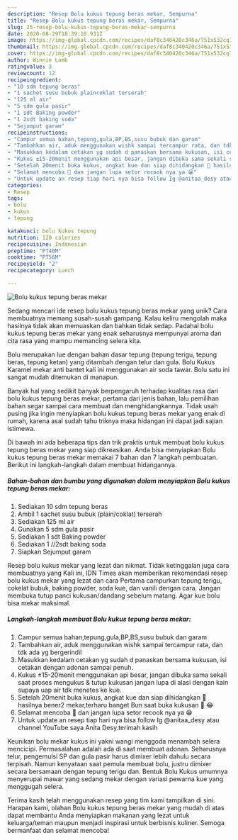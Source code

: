 ```yaml
---
description: "Resep Bolu kukus tepung beras mekar, Sempurna"
title: "Resep Bolu kukus tepung beras mekar, Sempurna"
slug: 25-resep-bolu-kukus-tepung-beras-mekar-sempurna
date: 2020-08-29T18:39:10.931Z
image: https://img-global.cpcdn.com/recipes/daf8c340420c346a/751x532cq70/bolu-kukus-tepung-beras-mekar-foto-resep-utama.jpg
thumbnail: https://img-global.cpcdn.com/recipes/daf8c340420c346a/751x532cq70/bolu-kukus-tepung-beras-mekar-foto-resep-utama.jpg
cover: https://img-global.cpcdn.com/recipes/daf8c340420c346a/751x532cq70/bolu-kukus-tepung-beras-mekar-foto-resep-utama.jpg
author: Winnie Lamb
ratingvalue: 3
reviewcount: 12
recipeingredient:
- "10 sdm tepung beras"
- "1 sachet susu bubuk plaincoklat terserah"
- "125 ml air"
- "5 sdm gula pasir"
- "1 sdt Baking powder"
- "1 2sdt baking soda"
- "Sejumput garam"
recipeinstructions:
- "Campur semua bahan,tepung,gula,BP,BS,susu bubuk dan garam"
- "Tambahkan air, aduk menggunakan wishk sampai tercampur rata, dan tdk ada yg bergerindil"
- "Masukkan kedalam cetakan yg sudah d panaskan bersama kukusan, isi cetakan dengan adonan sampai penuh."
- "Kukus ±15-20menit menggunakan api besar, jangan dibuka sama sekali saat proses mengukus &amp; tutup kukusan jangan lupa di alasi dengan kain supaya uap air tdk menetes ke kue."
- "Setelah 20menit buka kukus, angkat kue dan siap dihidangkan 🤤 hasilnya bener2 mekar,terharu banget Bun saat buka kukusan 🥺 😂"
- "Selamat mencoba 🤗 dan jangan lupa setor recook nya ya 😁"
- "Untuk update an resep tiap hari nya bisa follow Ig @anitaa_desy atau channel YouTube saya Anita Desy.terimah kasih"
categories:
- Resep
tags:
- bolu
- kukus
- tepung

katakunci: bolu kukus tepung 
nutrition: 120 calories
recipecuisine: Indonesian
preptime: "PT40M"
cooktime: "PT56M"
recipeyield: "2"
recipecategory: Lunch

---
```



![Bolu kukus tepung beras mekar](https://img-global.cpcdn.com/recipes/daf8c340420c346a/751x532cq70/bolu-kukus-tepung-beras-mekar-foto-resep-utama.jpg)

Sedang mencari ide resep bolu kukus tepung beras mekar yang unik? Cara membuatnya memang susah-susah gampang. Kalau keliru mengolah maka hasilnya tidak akan memuaskan dan bahkan tidak sedap. Padahal bolu kukus tepung beras mekar yang enak seharusnya mempunyai aroma dan cita rasa yang mampu memancing selera kita.

Bolu merupakan lue dengan bahan dasar tepung (tepung terigu, tepung beras, tepung ketan) yang ditambah dengan telur dan gula. Bolu Kukus Karamel mekar anti bantet kali ini menggunakan air soda tawar. Bolu satu ini sangat mudah ditemukan di manapun.

Banyak hal yang sedikit banyak berpengaruh terhadap kualitas rasa dari bolu kukus tepung beras mekar, pertama dari jenis bahan, lalu pemilihan bahan segar sampai cara membuat dan menghidangkannya. Tidak usah pusing jika ingin menyiapkan bolu kukus tepung beras mekar yang enak di rumah, karena asal sudah tahu triknya maka hidangan ini dapat jadi sajian istimewa.


Di bawah ini ada beberapa tips dan trik praktis untuk membuat bolu kukus tepung beras mekar yang siap dikreasikan. Anda bisa menyiapkan Bolu kukus tepung beras mekar memakai 7 bahan dan 7 langkah pembuatan. Berikut ini langkah-langkah dalam membuat hidangannya.

<!--inarticleads1-->

##### Bahan-bahan dan bumbu yang digunakan dalam menyiapkan Bolu kukus tepung beras mekar:

1. Sediakan 10 sdm tepung beras
1. Ambil 1 sachet susu bubuk (plain/coklat) terserah
1. Sediakan 125 ml air
1. Gunakan 5 sdm gula pasir
1. Sediakan 1 sdt Baking powder
1. Sediakan 1 //2sdt baking soda
1. Siapkan Sejumput garam


Resep bolu kukus mekar yang lezat dan nikmat. Tidak ketinggalan juga cara membuatnya yang Kali ini, IDN Times akan memberikan rekomendasi resep bolu kukus mekar yang lezat dan cara Pertama campurkan tepung terigu, cokelat bubuk, baking powder, soda kue, dan vanili dengan cara. Jangan membuka tutup panci kukusan/dandang sebelum matang. Agar kue bolu bisa mekar maksimal. 

<!--inarticleads2-->

##### Langkah-langkah membuat Bolu kukus tepung beras mekar:

1. Campur semua bahan,tepung,gula,BP,BS,susu bubuk dan garam
1. Tambahkan air, aduk menggunakan wishk sampai tercampur rata, dan tdk ada yg bergerindil
1. Masukkan kedalam cetakan yg sudah d panaskan bersama kukusan, isi cetakan dengan adonan sampai penuh.
1. Kukus ±15-20menit menggunakan api besar, jangan dibuka sama sekali saat proses mengukus &amp; tutup kukusan jangan lupa di alasi dengan kain supaya uap air tdk menetes ke kue.
1. Setelah 20menit buka kukus, angkat kue dan siap dihidangkan 🤤 hasilnya bener2 mekar,terharu banget Bun saat buka kukusan 🥺 😂
1. Selamat mencoba 🤗 dan jangan lupa setor recook nya ya 😁
1. Untuk update an resep tiap hari nya bisa follow Ig @anitaa_desy atau channel YouTube saya Anita Desy.terimah kasih


Keunikan bolu mekar kukus ini yakni wangi menggoda menambah selera mencicipi. Permasalahan adalah ada di saat membuat adonan. Seharusnya telur, pengemulsi SP dan gula pasir harus dimixer lebih dahulu secara terpisah. Namun kenyataan saat pemula membuat bolu, justru dimixer secara bersamaan dengan tepung terigu dan. Bentuk Bolu Kukus umumnya menyerupai mawar yang sedang mekar dengan variasi pewarna kue yang menggugah selera. 

Terima kasih telah menggunakan resep yang tim kami tampilkan di sini. Harapan kami, olahan Bolu kukus tepung beras mekar yang mudah di atas dapat membantu Anda menyiapkan makanan yang lezat untuk keluarga/teman maupun menjadi inspirasi untuk berbisnis kuliner. Semoga bermanfaat dan selamat mencoba!
